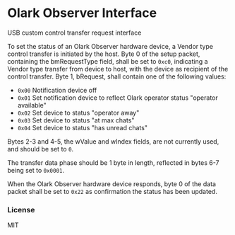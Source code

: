 # Olark Observer Interface
USB custom control transfer request interface

To set the status of an Olark Observer hardware device, a Vendor type control transfer is initiated by the host. Byte 0 of the setup packet, containing the bmRequestType field, shall be set to `0xc0`, indicating a Vendor type transfer from device to host, with the device as recipient of the control transfer. Byte 1, bRequest, shall contain one of the following values:

- `0x00` Notification device off
- `0x01` Set notification device to reflect Olark operator status "operator available"
- `0x02` Set device to status "operator away"
- `0x03` Set device to status "at max chats"
- `0x04` Set device to status "has unread chats"

Bytes 2-3 and 4-5, the wValue and wIndex fields, are not currently used, and should be set to `0`.

The transfer data phase should be 1 byte in length, reflected in bytes 6-7 being set to `0x0001`.

When the Olark Observer hardware device responds, byte 0 of the data packet shall be set to `0x22` as confirmation the status has been updated. 

### License
MIT

